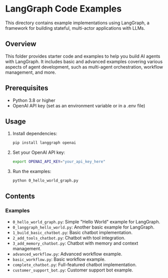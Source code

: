 # LangGraph Code Examples

This directory contains example implementations using LangGraph, a framework for building stateful, multi-actor applications with LLMs.

## Overview
This folder provides starter code and examples to help you build AI agents with LangGraph. It includes basic and advanced examples covering various aspects of agent development, such as multi-agent orchestration, workflow management, and more.

## Prerequisites
- Python 3.8 or higher
- OpenAI API key (set as an environment variable or in a .env file)

## Usage
1. Install dependencies:
   ```bash
   pip install langgraph openai
   ```
2. Set your OpenAI API key:
   ```bash
   export OPENAI_API_KEY="your_api_key_here"
   ```
3. Run the examples:
   ```bash
   python 0_hello_world_graph.py
   ```

## Contents
### Examples
- `0_hello_world_graph.py`: Simple "Hello World" example for LangGraph.
- `0_langgraph_hello_world.py`: Another basic example for LangGraph.
- `1_build_basic_chatbot.py`: Basic chatbot implementation.
- `2_add_tools_chatbot.py`: Chatbot with tool integration.
- `3_add_memory_chatbot.py`: Chatbot with memory and context management.
- `advanced_workflow.py`: Advanced workflow example.
- `basic_workflow.py`: Basic workflow example.
- `complete_chatbot.py`: Full-featured chatbot implementation.
- `customer_support_bot.py`: Customer support bot example. 